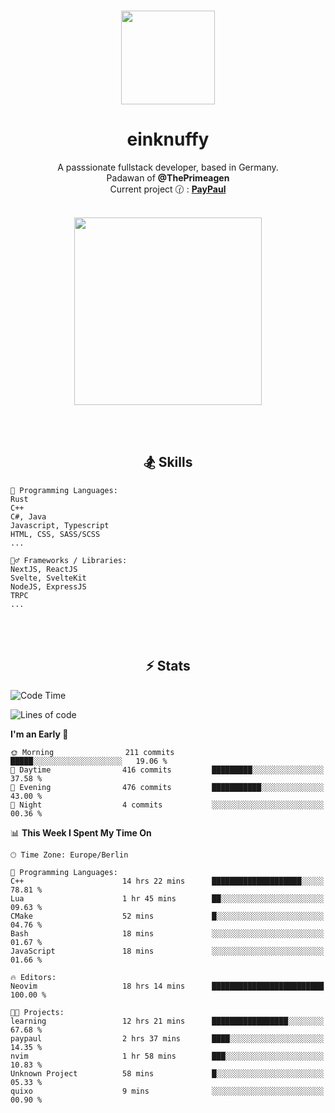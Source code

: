 <p align="center">
   <br />
   <a href="https://github.com/einKnuffy" target="_blank"><img width="150px" src="https://avatars.githubusercontent.com/u/66639485?s=400&u=fc9b6f7cbddb6dfbb93dc63483f7fc7aee75ac2e&v=4" /></a>
   <h1 align="center"><b>einknuffy</b></h1>
   <p align="center">A passsionate fullstack developer, based in Germany. <br/>
   Padawan of <b>@ThePrimeagen</b> <br/>
   Current project 🕜 : <b><a href="https://github.com/einKnuffy/paypaul">PayPaul</a></b><br/><br/>
      
   <p align="center">
      <img src="https://lanyard.cnrad.dev/api/675737917200662539" alt="" width="300px" /></p>
   </p>
</p>

<br/><br/>

<p align="center">
     <h2 align="center"><b>🏂 Skills</b></h2>
      <p align="center">
<!-- <p align="center"><b>That's it. Thanks for reading my profile 🤓</b></p>
<p align="center">
<img align="center" width="150px" src="https://i.kym-cdn.com/entries/icons/facebook/000/016/546/hidethepainharold.jpg" /></p><br/><br/> -->

```text
💬 Programming Languages:
Rust
C++
C#, Java
Javascript, Typescript
HTML, CSS, SASS/SCSS
...

🤹‍♂️ Frameworks / Libraries:
NextJS, ReactJS
Svelte, SvelteKit
NodeJS, ExpressJS
TRPC
...
```
</p>
</p>

<br/><br/>

<p align="center">
    <h2 align="center"><b>⚡ Stats</b></h2>
    <p align="center">

<!--START_SECTION:waka-->
![Code Time](http://img.shields.io/badge/Code%20Time-21%20hrs%2018%20mins-blue)

![Lines of code](https://img.shields.io/badge/From%20Hello%20World%20I%27ve%20Written-8.1%20million%20lines%20of%20code-blue)

**I'm an Early 🐤** 

```text
🌞 Morning                211 commits         █████░░░░░░░░░░░░░░░░░░░░   19.06 % 
🌆 Daytime                416 commits         █████████░░░░░░░░░░░░░░░░   37.58 % 
🌃 Evening                476 commits         ███████████░░░░░░░░░░░░░░   43.00 % 
🌙 Night                  4 commits           ░░░░░░░░░░░░░░░░░░░░░░░░░   00.36 % 
```


📊 **This Week I Spent My Time On** 

```text
🕑︎ Time Zone: Europe/Berlin

💬 Programming Languages: 
C++                      14 hrs 22 mins      ████████████████████░░░░░   78.81 % 
Lua                      1 hr 45 mins        ██░░░░░░░░░░░░░░░░░░░░░░░   09.63 % 
CMake                    52 mins             █░░░░░░░░░░░░░░░░░░░░░░░░   04.76 % 
Bash                     18 mins             ░░░░░░░░░░░░░░░░░░░░░░░░░   01.67 % 
JavaScript               18 mins             ░░░░░░░░░░░░░░░░░░░░░░░░░   01.66 % 

🔥 Editors: 
Neovim                   18 hrs 14 mins      █████████████████████████   100.00 % 

🐱‍💻 Projects: 
learning                 12 hrs 21 mins      █████████████████░░░░░░░░   67.68 % 
paypaul                  2 hrs 37 mins       ████░░░░░░░░░░░░░░░░░░░░░   14.35 % 
nvim                     1 hr 58 mins        ███░░░░░░░░░░░░░░░░░░░░░░   10.83 % 
Unknown Project          58 mins             █░░░░░░░░░░░░░░░░░░░░░░░░   05.33 % 
quixo                    9 mins              ░░░░░░░░░░░░░░░░░░░░░░░░░   00.90 % 
```


<!--END_SECTION:waka-->

   </p>
</p>

<br/>
